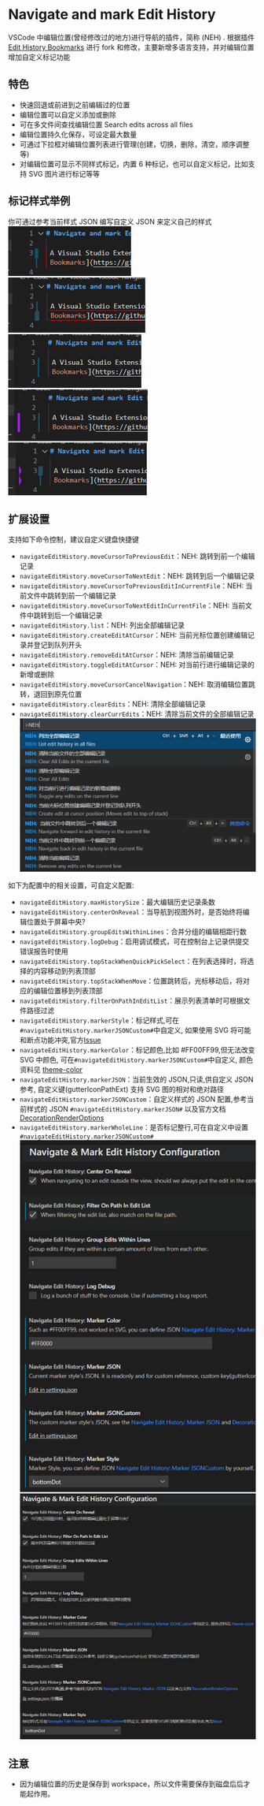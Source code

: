 # Navigate and mark Edit History

VSCode 中编辑位置(曾经修改过的地方)进行导航的插件，简称 (NEH) . 根据插件 [Edit History Bookmarks](https://github.com/pgsandstrom/vscode-navigate-edit-history) 进行 fork 和修改，主要新增多语言支持，并对编辑位置增加自定义标记功能

## 特色

- 快速回退或前进到之前编辑过的位置
- 编辑位置可以自定义添加或删除
- 可在多文件间查找编辑位置 Search edits across all files
- 编辑位置持久化保存，可设定最大数量
- 可通过下拉框对编辑位置列表进行管理(创建，切换，删除，清空，顺序调整等)
- 对编辑位置可显示不同样式标记，内置 6 种标记，也可以自定义标记，比如支持 SVG 图片进行标记等等

## 标记样式举例

你可通过参考当前样式 JSON 编写自定义 JSON 来定义自己的样式
![img](https://raw.githubusercontent.com/pattazl/navigate-mark-edit-history/main/img/4.png) ![img](https://raw.githubusercontent.com/pattazl/navigate-mark-edit-history/main/img/5.png) ![img](https://raw.githubusercontent.com/pattazl/navigate-mark-edit-history/main/img/1.png) ![img](https://raw.githubusercontent.com/pattazl/navigate-mark-edit-history/main/img/2.png) ![img](https://raw.githubusercontent.com/pattazl/navigate-mark-edit-history/main/img/3.png)

## 扩展设置

支持如下命令控制，建议自定义键盘快捷键

- `navigateEditHistory.moveCursorToPreviousEdit`：NEH: 跳转到前一个编辑记录
- `navigateEditHistory.moveCursorToNextEdit`：NEH: 跳转到后一个编辑记录
- `navigateEditHistory.moveCursorToPreviousEditInCurrentFile`：NEH: 当前文件中跳转到前一个编辑记录
- `navigateEditHistory.moveCursorToNextEditInCurrentFile`：NEH: 当前文件中跳转到后一个编辑记录
- `navigateEditHistory.list`：NEH: 列出全部编辑记录
- `navigateEditHistory.createEditAtCursor`：NEH: 当前光标位置创建编辑记录并登记到队列开头
- `navigateEditHistory.removeEditAtCursor`：NEH: 清除当前编辑记录
- `navigateEditHistory.toggleEditAtCursor`：NEH: 对当前行进行编辑记录的新增或删除
- `navigateEditHistory.moveCursorCancelNavigation`：NEH: 取消编辑位置跳转，退回到原先位置
- `navigateEditHistory.clearEdits`：NEH: 清除全部编辑记录
- `navigateEditHistory.clearCurrEdits`：NEH: 清除当前文件的全部编辑记录![](https://raw.githubusercontent.com/pattazl/navigate-mark-edit-history/main/img/command.png)

如下为配置中的相关设置，可自定义配置:

- `navigateEditHistory.maxHistorySize`：最大编辑历史记录条数
- `navigateEditHistory.centerOnReveal`：当导航到视图外时，是否始终将编辑位置处于屏幕中央?
- `navigateEditHistory.groupEditsWithinLines`：合并分组的编辑相距行数
- `navigateEditHistory.logDebug`：启用调试模式，可在控制台上记录供提交错误报告时使用
- `navigateEditHistory.topStackWhenQuickPickSelect`：在列表选择时，将选择的内容移动到列表顶部
- `navigateEditHistory.topStackWhenMove`：位置跳转后，光标移动后，将对应的编辑位置移到列表顶部
- `navigateEditHistory.filterOnPathInEditList`：展示列表清单时可根据文件路径过滤
- `navigateEditHistory.markerStyle`：标记样式,可在`#navigateEditHistory.markerJSONCustom#`中自定义, 如果使用 SVG 将可能和断点功能冲突,官方[Issue](https://github.com/Microsoft/vscode/issues/5923)
- `navigateEditHistory.markerColor`：标记颜色,比如 #FF00FF99,但无法改变 SVG 中颜色, 可在`#navigateEditHistory.markerJSONCustom#`中自定义, 颜色资料见 [theme-color](https://code.visualstudio.com/api/references/theme-color)
- `navigateEditHistory.markerJSON`：当前生效的 JSON,只读,供自定义 JSON 参考, 自定义键(gutterIconPathExt) 支持 SVG 图的相对和绝对路径
- `navigateEditHistory.markerJSONCustom`：自定义样式的 JSON 配置,参考当前样式的 JSON `#navigateEditHistory.markerJSON#` 以及官方文档 [DecorationRenderOptions](https://code.visualstudio.com/api/references/vscode-api#DecorationRenderOptions)
- `navigateEditHistory.markerWholeLine`：是否标记整行,可在自定义中设置 `#navigateEditHistory.markerJSONCustom#` ![](https://raw.githubusercontent.com/pattazl/navigate-mark-edit-history/main/img/config2.png)
  ![](https://raw.githubusercontent.com/pattazl/navigate-mark-edit-history/main/img/config.png)

## 注意

- 因为编辑位置的历史是保存到 workspace，所以文件需要保存到磁盘后后才能起作用。

